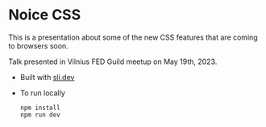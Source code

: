 # Noice CSS

This is a presentation about some of the new CSS features that are coming to browsers soon.

Talk presented in Vilnius FED Guild meetup on May 19th, 2023.

- Built with [sli.dev](https://sli.dev/)
- To run locally

    ```
    npm install
    npm run dev
    ```